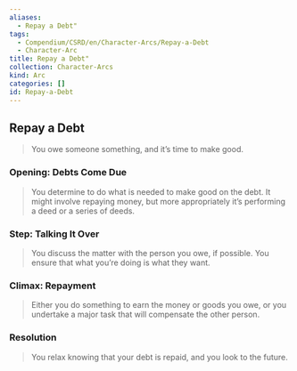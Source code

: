```yaml
---
aliases:
  - Repay a Debt"
tags:
  - Compendium/CSRD/en/Character-Arcs/Repay-a-Debt
  - Character-Arc
title: Repay a Debt"
collection: Character-Arcs
kind: Arc
categories: []
id: Repay-a-Debt
---
```

## Repay a Debt  
>You owe someone something, and it’s time to make good.  
### Opening: Debts Come Due    
>You determine to do what is needed to make good on the debt. It might involve repaying money, but more appropriately it’s performing a deed or a series of deeds.  
### Step: Talking It Over    
>You discuss the matter with the person you owe, if possible. You ensure that what you’re doing is what they want.  
### Climax: Repayment    
>Either you do something to earn the money or goods you owe, or you undertake a major task that will compensate the other person.   
### Resolution    
>You relax knowing that your debt is repaid, and you look to the future.
